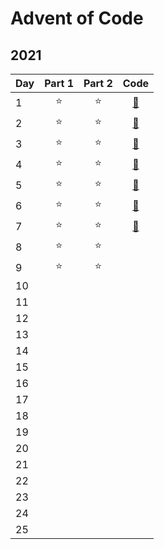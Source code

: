 # Advent of Code

## 2021
| Day | Part 1  | Part 2 | Code |
| --- |:-------:|:------:|:------:|
|1    |⭐       |⭐     | [🔗](2021/01/main.py) |
|2    |⭐       |⭐     | [🔗](2021/02/main.py) |
|3    |⭐       |⭐     | [🔗](2021/03/main.py) |
|4    |⭐       |⭐     | [🔗](2021/04/main.py) |
|5    |⭐       |⭐     | [🔗](2021/05/main.py) |
|6    |⭐       |⭐     | [🔗](2021/06/main.py) |
|7    |⭐       |⭐     | [🔗](2021/07/main.py) |
|8    |⭐       |⭐     |
|9    |⭐       |⭐     |
|10    |       |     |
|11    |       |     |
|12    |       |     |
|13    |       |     |
|14    |       |     |
|15    |       |     |
|16    |       |     |
|17    |       |     |
|18    |       |     |
|19    |       |     |
|20    |       |     |
|21    |       |     |
|22    |       |     |
|23    |       |     |
|24    |       |     |
|25    |       |     |
